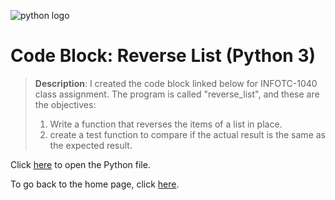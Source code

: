 ![python logo](https://upload.wikimedia.org/wikipedia/commons/thumb/c/c3/Python-logo-notext.svg/1200px-Python-logo-notext.svg.png)
# Code Block: Reverse List (Python 3)

> **Description**: I created the code block linked below for INFOTC-1040 class assignment. The program is called "reverse_list", and these are the objectives:  
> 1. Write a function that reverses the items of a list in place.
> 2. create a test function to compare if the actual result is the same as the expected result.

Click [here](https://github.com/kevinkee99/Kevo-Repository/blob/48f003d806381971922d791fc9154126a4e5ca4f/reverse_list.py) to open the Python file.

To go back to the home page, click [here](https://github.com/kevinkee99/Kevo-Repository/blob/bafc919339c191efd0569b79a3342e50faa8b0ce/README.md).
